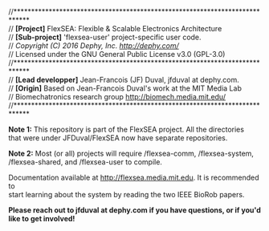 //****************************************************************************  
//	**[Project]** FlexSEA: Flexible & Scalable Electronics Architecture  
//	**[Sub-project]** 'flexsea-user' project-specific user code.  
//	*Copyright (C) 2016 Dephy, Inc. <http://dephy.com/>*  
//	Licensed under the GNU General Public License v3.0 (GPL-3.0)  
//****************************************************************************  
//	**[Lead developper]** Jean-Francois (JF) Duval, jfduval at dephy.com.  
//	**[Origin]** Based on Jean-Francois Duval's work at the MIT Media Lab  
//	Biomechatronics research group <http://biomech.media.mit.edu/>  
//****************************************************************************  

**Note 1:** This repository is part of the FlexSEA project. All the directories  
that were under JFDuval/FlexSEA now have separate repositories.

**Note 2:** Most (or all) projects will require /flexsea-comm, /flexsea-system,  
/flexsea-shared, and /flexsea-user to compile.
  
Documentation available at <http://flexsea.media.mit.edu>. It is recommended to  
start learning about the system by reading the two IEEE BioRob papers. 
  
**Please reach out to jfduval at dephy.com if you have questions, or if you'd  
like to get involved!**  
